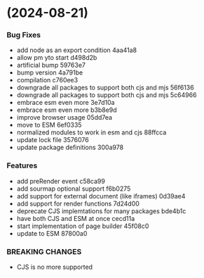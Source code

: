 #  (2024-08-21)


### Bug Fixes

* add node as an export condition 4aa41a8
* allow pm yto start d498d2b
* artificial bump 59763e7
* bump version 4a791be
* compilation c760ee3
* downgrade all packages to support both cjs and mjs 56f6136
* downgrade all packages to support both cjs and mjs 5c64966
* embrace esm even more 3e7d10a
* embrace esm even more b3b8e9d
* improve browser usage 05dd7ea
* move to ESM 6ef0335
* normalized modules to work in esm and cjs 88ffcca
* update lock file 3576076
* update package definitions 300a978


### Features

* add preRender event c58ca99
* add sourmap optional support f6b0275
* add support for external document (like iframes) 0d39ae4
* add support for render functions 7d24d00
* deprecate CJS implemtations for many packages bde4b1c
* have both CJS and ESM at once cecd11a
* start implementation of page builder 45f08c0
* update to ESM 87800a0


### BREAKING CHANGES

* CJS is no more supported



